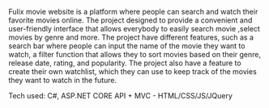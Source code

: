

 Fulix movie website is a platform where people can search and watch their favorite movies online. The project designed to provide a convenient and user-friendly interface that allows everybody to easily search movie ,select movies by genre and more. The project have different features, such as a search bar where people can input the name of the movie they want to watch, a filter function that allows they to sort movies based on their genre, release date, rating, and popularity. The project also have a feature to create their own watchlist, which they can use to keep track of the movies they want to watch in the future.
 
Tech used: C#, ASP.NET CORE API + MVC - HTML/CSS/JS/JQuery 
